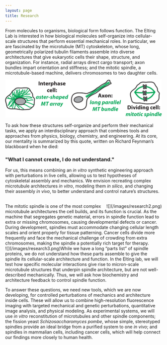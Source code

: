 ```yaml
---
layout: page
title: Research
---
```


From molecules to organisms, biological form follows function. The Elting Lab is interested in how biological molecules self-organize into cellular-scale structures that perform essential mechanical roles. In particular, we are fascinated by the microtubule (MT) cytoskeleton, whose long, geometrically polarized tubulin filaments assemble into diverse architectures that give eukaryotic cells their shape, structure, and organization. For instance, radial arrays direct cargo transport; axon bundles impart orientation and stiffness; and the mitotic spindle, a microtubule-based machine, delivers chromosomes to two daughter cells.

![](/images/research1.png)

To ask how these structures self-organize and perform their mechanical tasks, we apply an interdisciplinary approach that combines tools and approaches from physics, biology, chemistry, and engineering. At its core, our mentality is summarized by this quote, written on Richard Feynman’s blackboard when he died:

<h3>"What I cannot create, I do not understand."</h3>

For us, this means combining an _in vitro_ synthetic engineering approach with perturbations in live cells, allowing us to test hypotheses of cytoskeletal assembly and mechanics. We envision recreating complex microtubule architectures _in vitro_, modeling them _in silico_, and changing their assembly _in vivo_, to better understand and control nature’s structures. 

<br>
<div style="float: right; max-width: 450px;">
	![](/images/research2.png)
</div>
The mitotic spindle is one of the most complex microtubule architectures the cell builds, and its function is crucial. As the machine that segregates genetic material, errors in spindle function lead to extra or missing chromosomes, causing developmental defects or cancer. During development, spindles must accommodate changing cellular length scales and orient properly for tissue patterning. Cancer cells divide more frequently and face the mechanical challenge of crowding from extra chromosomes, making the spindle a potentially rich target for therapy. 

<br>
<div style="float: left; max-width: 450px;">
	![](/images/research3.png)
</div>
While we have a long “parts list” of spindle proteins, we do not understand how these parts assemble to give the spindle its cellular-scale architecture and function. In the Elting lab, we will test how specific molecular interactions give rise to micron-scale microtubule structures that underpin spindle architecture, but are not well-described mechanically. Thus, we will ask how biochemistry and architecture feedback to control spindle function. 

To answer these questions, we need new tools, which we are now developing, for controlled perturbations of mechanics and architecture inside cells. These will allow us to combine high-resolution fluorescence imaging with targeted mechanical and genetic perturbations, quantitative image analysis, and physical modeling. As experimental systems, we will use _in vitro_ reconstitution of microtubules and other spindle components; the fission yeast _Schizosaccharomyces pombe_, whose simple, stereotyped spindles provide an ideal bridge from a purified system to one _in vivo_; and spindles in mammalian cells, including cancer cells, which will help connect our findings more closely to human health. 

